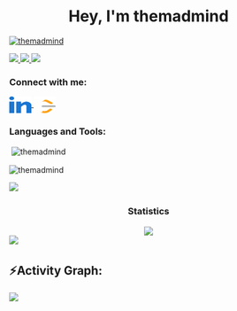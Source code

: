 <h1 align="center">Hey, I'm themadmind</h1>
<p align="left">
  <a href="https://github.com/ryo-ma/github-profile-trophy">
    <img src="https://user-images.githubusercontent.com/90236635/232446433-d5540fa2-fe28-4bb8-b929-cdb51fe61336.gif" alt="themadmind" />
  </a>
</p>
<div>
  <a href="https://www.linkedin.com/in/sanjith-s-j-27b5752a1" target="_blank">
    <img src="https://img.shields.io/badge/LinkedIn-0077B5?style=for-the-badge&logo=linkedin&logoColor=white" target="_blank">
  </a>
  <a href="https://github.com/themadmind" target="_blank">
    <img src="https://img.shields.io/badge/GitHub-100000?style=for-the-badge&logo=github&logoColor=white" target="_blank">
  </a>
  <a href = "mailto:please don't">
    <img src="https://img.shields.io/badge/-Gmail-%23333?style=for-the-badge&logo=gmail&logoColor=white" target="_blank">
  </a>
</div>
<h3 align="left">Connect with me:</h3>
<p align="left">
  <a href="https://linkedin.com/in/sanjith-s-j-27b5752a1" target="blank">
    <img align="center" src="https://raw.githubusercontent.com/teamedwardforever/Readme-Generator/71f25dd8b98329b168142a6b782a107b75eab178/svg/Social/linked-in-alt.svg" alt="sanjith-s-j-27b5752a1" height="30" width="40" />
  </a>
  <a href="https://www.leetcode.com/themadmind" target="blank">
    <img align="center" src="https://raw.githubusercontent.com/teamedwardforever/Readme-Generator/71f25dd8b98329b168142a6b782a107b75eab178/svg/Social/leet-code.svg" alt="themadmind" height="30" width="40" />
  </a>
</p>
<h3 align="left">Languages and Tools:</h3>
<p align="left">
  <!-- [Add icons here as needed; Instagram icon removed] -->
</p>
<p>&nbsp;<img align="center" height="180em" width="1000em" src="https://github-readme-stats.vercel.app/api?username=themadmind&show_icons=true&locale=en&theme=red" alt="themadmind" /></p>
<p><img align="center" height="180em" width="1000em" src="https://github-readme-streak-stats.herokuapp.com/?user=themadmind&theme=red" alt="themadmind" /></p>
<img src="https://user-images.githubusercontent.com/73097560/115834477-dbab4500-a447-11eb-908a-139a6edaec5c.gif">
<h3 align="center">Statistics</h3>
<div align="center">
  <a href="https://github.com/themadmind">
    <img align="center" src="http://github-profile-summary-cards.vercel.app/api/cards/profile-details?username=themadmind&theme=red" height="180em" />
  </a>
</div>
<img src="https://user-images.githubusercontent.com/73097560/115834477-dbab4500-a447-11eb-908a-139a6edaec5c.gif">
<h2 align="left">⚡Activity Graph:</h2>
<img align="center" src="https://github-readme-activity-graph.vercel.app/graph?username=themadmind&theme=red"/>
